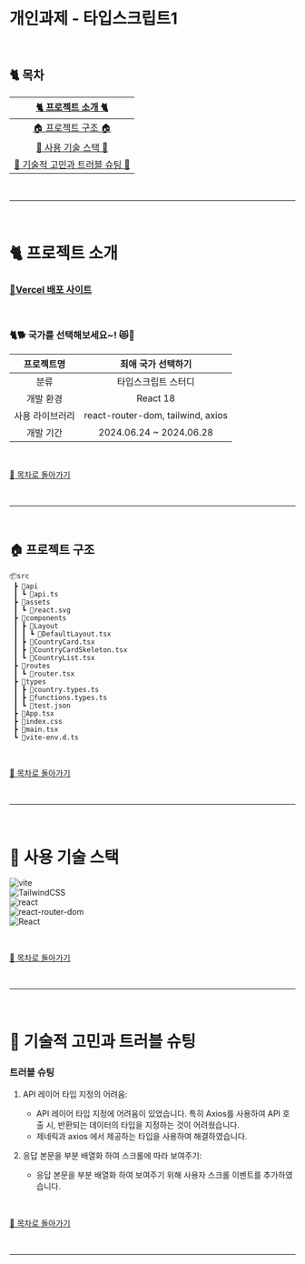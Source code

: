# 개인과제 - 타입스크립트1

<br />

## :cat2: 목차

|            [🐈 프로젝트 소개 🐈](#cat2-프로젝트-소개)             |
| :---------------------------------------------------------------: |
|            [🏠 프로젝트 구조 🏠](#house-프로젝트-구조)            |
|           [🍡 사용 기술 스택 🍡](#dango-사용-기술-스택)           |
| [🍵 기술적 고민과 트러블 슈팅 🍵](#tea-기술적-고민과-트러블-슈팅) |

<br />

---

<br />

# :cat2: 프로젝트 소개

### [🎉Vercel 배포 사이트](https://eunoh-type-countries.vercel.app/)

<br />

### 🐈🐕 국가를 선택해보세요~! 😻🐶

|   프로젝트명    |        최애 국가 선택하기         |
| :-------------: | :-------------------------------: |
|      분류       |        타입스크립트 스터디        |
|    개발 환경    |             React 18              |
| 사용 라이브러리 | react-router-dom, tailwind, axios |
|    개발 기간    |      2024.06.24 ~ 2024.06.28      |

<br />

[🌙 목차로 돌아가기](#cat2-목차)

<br />

---

<br />

## :house: 프로젝트 구조

```
📦src
 ┣ 📂api
 ┃ ┗ 📜api.ts
 ┣ 📂assets
 ┃ ┗ 📜react.svg
 ┣ 📂components
 ┃ ┣ 📂Layout
 ┃ ┃ ┗ 📜DefaultLayout.tsx
 ┃ ┣ 📜CountryCard.tsx
 ┃ ┣ 📜CountryCardSkeleton.tsx
 ┃ ┗ 📜CountryList.tsx
 ┣ 📂routes
 ┃ ┗ 📜router.tsx
 ┣ 📂types
 ┃ ┣ 📜country.types.ts
 ┃ ┣ 📜functions.types.ts
 ┃ ┗ 📜test.json
 ┣ 📜App.tsx
 ┣ 📜index.css
 ┣ 📜main.tsx
 ┗ 📜vite-env.d.ts
```

<br />

[🌙 목차로 돌아가기](#cat2-목차)

<br />

---

<br />

# :dango: 사용 기술 스택

![vite](https://img.shields.io/badge/vite-5.2.12-646CFF?style=for-the-badge&logo=vite&logoColor=white) \
![TailwindCSS](https://img.shields.io/badge/tailwindcss-%2338B2AC.svg?style=for-the-badge&logo=tailwind-css&logoColor=white) \
![react](https://img.shields.io/badge/react-18.2.0-61DAFB?style=for-the-badge&logo=react&logoColor=white) \
![react-router-dom](https://img.shields.io/badge/react--router--dom-6.23.1-CA4245?style=for-the-badge&logo=react-router&logoColor=white) \
![React](https://img.shields.io/badge/zustand-%2320232a.svg?style=for-the-badge&logo=react&logoColor=%2361DAFB)

<br />

[🌙 목차로 돌아가기](#cat2-목차)

<br />

---

<br />

# :tea: 기술적 고민과 트러블 슈팅

### 트러블 슈팅

1. API 레이어 타입 지정의 어려움:

    - API 레이어 타입 지정에 어려움이 있었습니다. 특히 Axios를 사용하여 API 호출 시, 반환되는 데이터의 타입을 지정하는 것이 어려웠습니다.
    - 제네릭과 axios 에서 제공하는 타입을 사용하여 해결하였습니다.

2. 응답 본문을 부분 배열화 하여 스크롤에 따라 보여주기:

    - 응답 본문을 부분 배열화 하여 보여주기 위해 사용자 스크롤 이벤트를 추가하였습니다.

<br />

[🌙 목차로 돌아가기](#cat2-목차)

<br />

---
